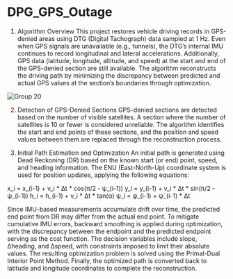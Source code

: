 ﻿# DPG_GPS_Outage
 
1. Algorithm Overview
This project restores vehicle driving records in GPS-denied areas using DTG (Digital Tachograph) data sampled at 1 Hz. Even when GPS signals are unavailable (e.g., tunnels), the DTG’s internal IMU continues to record longitudinal and lateral accelerations. Additionally, GPS data (latitude, longitude, altitude, and speed) at the start and end of the GPS-denied section are still available.
The algorithm reconstructs the driving path by minimizing the discrepancy between predicted and actual GPS values at the section’s boundaries through optimization.

![Group 20](https://github.com/user-attachments/assets/9f20683e-d88c-4a1c-baab-1d7f98331492)

2. Detection of GPS-Denied Sections
GPS-denied sections are detected based on the number of visible satellites. A section where the number of satellites is 10 or fewer is considered unreliable. The algorithm identifies the start and end points of these sections, and the position and speed values between them are replaced through the reconstruction process.

3. Initial Path Estimation and Optimization
An initial path is generated using Dead Reckoning (DR) based on the known start (or end) point, speed, and heading information. The ENU (East-North-Up) coordinate system is used for position updates, applying the following equations:

x_i = x_(i-1) + v_i * Δt * cos(π/2 - ψ_(i-1))
y_i = y_(i-1) + v_i * Δt * sin(π/2 - ψ_(i-1))
h_i = h_(i-1) + v_i * Δt * tan(α)
ψ_i = ψ_(i-1) + ψ̇_(i-1) * Δt

Since IMU-based measurements accumulate drift over time, the predicted end point from DR may differ from the actual end point.
To mitigate cumulative IMU errors, backward smoothing is applied during optimization, with the discrepancy between the endpoint and the predicted endpoint serving as the cost function.
The decision variables include slope, Δheading, and Δspeed, with constraints imposed to limit their absolute values.
The resulting optimization problem is solved using the Primal-Dual Interior Point Method.
Finally, the optimized path is converted back to latitude and longitude coordinates to complete the reconstruction.
